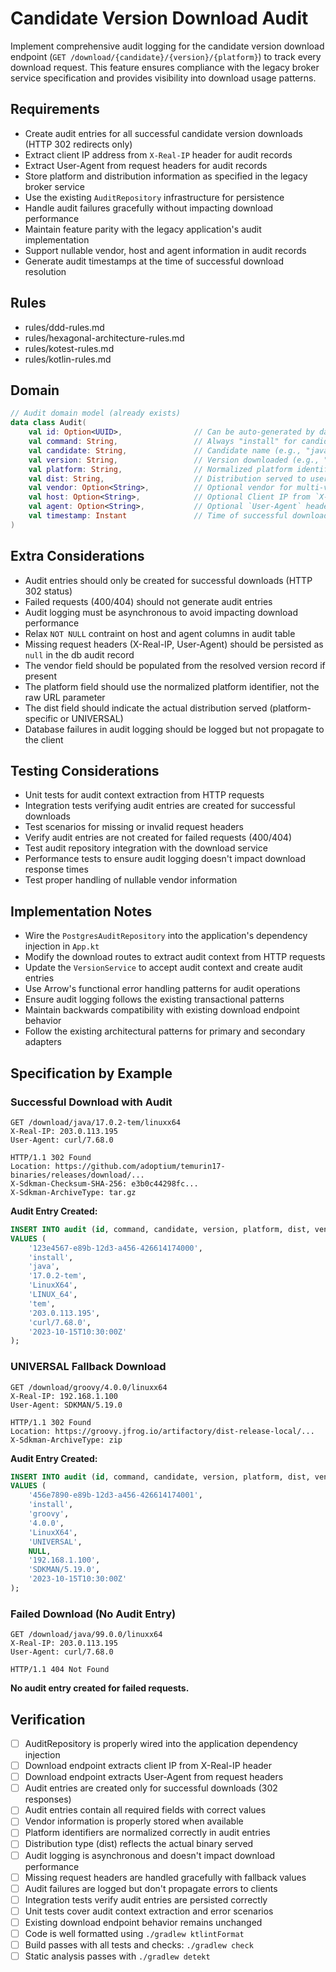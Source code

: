 # Candidate Version Download Audit

Implement comprehensive audit logging for the candidate version download endpoint (`GET /download/{candidate}/{version}/{platform}`)
to track every download request. This feature ensures compliance with the legacy broker service specification and
provides visibility into download usage patterns.

## Requirements

- Create audit entries for all successful candidate version downloads (HTTP 302 redirects only)
- Extract client IP address from `X-Real-IP` header for audit records
- Extract User-Agent from request headers for audit records
- Store platform and distribution information as specified in the legacy broker service
- Use the existing `AuditRepository` infrastructure for persistence
- Handle audit failures gracefully without impacting download performance
- Maintain feature parity with the legacy application's audit implementation
- Support nullable vendor, host and agent information in audit records
- Generate audit timestamps at the time of successful download resolution

## Rules

- rules/ddd-rules.md
- rules/hexagonal-architecture-rules.md
- rules/kotest-rules.md
- rules/kotlin-rules.md

## Domain

```kotlin
// Audit domain model (already exists)
data class Audit(
    val id: Option<UUID>,                // Can be auto-generated by database if not provided
    val command: String,                 // Always "install" for candidate downloads
    val candidate: String,               // Candidate name (e.g., "java", "kotlin")
    val version: String,                 // Version downloaded (e.g., "17.0.2")
    val platform: String,                // Normalized platform identifier (e.g., "LinuxX64")
    val dist: String,                    // Distribution served to user (e.g., "MAC_ARM64", "UNIVERSAL")
    val vendor: Option<String>,          // Optional vendor for multi-vendor candidates like java (e.g., "tem", "openjdk")
    val host: Option<String>,            // Optional Client IP from `X-Real-IP` header
    val agent: Option<String>,           // Optional `User-Agent` header value
    val timestamp: Instant               // Time of successful download resolution
)
```

## Extra Considerations

- Audit entries should only be created for successful downloads (HTTP 302 status)
- Failed requests (400/404) should not generate audit entries
- Audit logging must be asynchronous to avoid impacting download performance
- Relax `NOT NULL` contraint on host and agent columns in audit table
- Missing request headers (X-Real-IP, User-Agent) should be persisted as `null` in the db audit record
- The vendor field should be populated from the resolved version record if present
- The platform field should use the normalized platform identifier, not the raw URL parameter
- The dist field should indicate the actual distribution served (platform-specific or UNIVERSAL)
- Database failures in audit logging should be logged but not propagate to the client

## Testing Considerations

- Unit tests for audit context extraction from HTTP requests
- Integration tests verifying audit entries are created for successful downloads
- Test scenarios for missing or invalid request headers
- Verify audit entries are not created for failed requests (400/404)
- Test audit repository integration with the download service
- Performance tests to ensure audit logging doesn't impact download response times
- Test proper handling of nullable vendor information

## Implementation Notes

- Wire the `PostgresAuditRepository` into the application's dependency injection in `App.kt`
- Modify the download routes to extract audit context from HTTP requests
- Update the `VersionService` to accept audit context and create audit entries
- Use Arrow's functional error handling patterns for audit operations
- Ensure audit logging follows the existing transactional patterns
- Maintain backwards compatibility with existing download endpoint behavior
- Follow the existing architectural patterns for primary and secondary adapters

## Specification by Example

### Successful Download with Audit
```http
GET /download/java/17.0.2-tem/linuxx64
X-Real-IP: 203.0.113.195
User-Agent: curl/7.68.0

HTTP/1.1 302 Found
Location: https://github.com/adoptium/temurin17-binaries/releases/download/...
X-Sdkman-Checksum-SHA-256: e3b0c44298fc...
X-Sdkman-ArchiveType: tar.gz
```

**Audit Entry Created:**

```sql
INSERT INTO audit (id, command, candidate, version, platform, dist, vendor, host, agent, timestamp)
VALUES (
    '123e4567-e89b-12d3-a456-426614174000',
    'install',
    'java',
    '17.0.2-tem',
    'LinuxX64',
    'LINUX_64',
    'tem',
    '203.0.113.195',
    'curl/7.68.0',
    '2023-10-15T10:30:00Z'
);
```

### UNIVERSAL Fallback Download
```http
GET /download/groovy/4.0.0/linuxx64
X-Real-IP: 192.168.1.100
User-Agent: SDKMAN/5.19.0

HTTP/1.1 302 Found
Location: https://groovy.jfrog.io/artifactory/dist-release-local/...
X-Sdkman-ArchiveType: zip
```

**Audit Entry Created:**

```sql
INSERT INTO audit (id, command, candidate, version, platform, dist, vendor, host, agent, timestamp)
VALUES (
    '456e7890-e89b-12d3-a456-426614174001',
    'install',
    'groovy',
    '4.0.0',
    'LinuxX64',
    'UNIVERSAL',
    NULL,
    '192.168.1.100',
    'SDKMAN/5.19.0',
    '2023-10-15T10:30:00Z'
);
```


### Failed Download (No Audit Entry)
```http
GET /download/java/99.0.0/linuxx64
X-Real-IP: 203.0.113.195
User-Agent: curl/7.68.0

HTTP/1.1 404 Not Found
```

**No audit entry created for failed requests.**

## Verification

- [ ] AuditRepository is properly wired into the application dependency injection
- [ ] Download endpoint extracts client IP from X-Real-IP header
- [ ] Download endpoint extracts User-Agent from request headers
- [ ] Audit entries are created only for successful downloads (302 responses)
- [ ] Audit entries contain all required fields with correct values
- [ ] Vendor information is properly stored when available
- [ ] Platform identifiers are normalized correctly in audit entries
- [ ] Distribution type (dist) reflects the actual binary served
- [ ] Audit logging is asynchronous and doesn't impact download performance
- [ ] Missing request headers are handled gracefully with fallback values
- [ ] Audit failures are logged but don't propagate errors to clients
- [ ] Integration tests verify audit entries are persisted correctly
- [ ] Unit tests cover audit context extraction and error scenarios
- [ ] Existing download endpoint behavior remains unchanged
- [ ] Code is well formatted using `./gradlew ktlintFormat`
- [ ] Build passes with all tests and checks: `./gradlew check`
- [ ] Static analysis passes with `./gradlew detekt`
